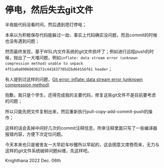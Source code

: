 # 停电，然后失去git文件

半夜敲代码没看时间，然后遇到熄灯停电；

本来以为积极保存代码能躲过一劫，事实上代码确实没问题，而且commit的时候也没有遇到问题；

然而最终发现，基于WSL内文件系统的git文件损坏了；例如进行远程push的时候，抛出了一大堆问题，例如`inflate: data stream error (unknown compression method)` `unable to unpack 4f51a0a09060036272c441837705d2bd64156f61 header`；

有人提到过这样的问题，[Git error: inflate: data stream error (unknown compression method)](https://stackoverflow.com/questions/41741683/git-error-inflate-data-stream-error-unknown-compression-method)

抱歉，我只是个学生，还得完成我的主要代码，修复这些git文件不是目前要考虑的问题；

所以只能先把文件复制出来，然后重新执行pull-copy-add-commit-push的操作；

这样的话会丢掉中间好几次的commit注释信息，所幸注释里面只写了一些编译器报错内容，方便下次定位问题。

今天本来也只是被舍友一大早赶车吵醒所以早起的，这会困意又席卷而来，无力与这样的git文件系统破碎问题纠缠，先这样吧。

Knighthana 2022 Dec. 06th
